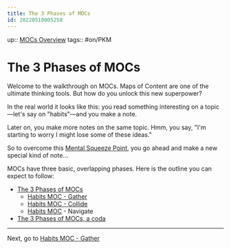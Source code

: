 ```yaml
---
title: The 3 Phases of MOCs
id: 20220510005258
---
```

up:: [MOCs Overview]([[20220828225447]])
tags:: #on/PKM 

# The 3 Phases of MOCs
Welcome to the walkthrough on MOCs. Maps of Content are one of the ultimate thinking tools. But how do you unlock this new superpower?

In the real world it looks like this: you read something interesting on a topic—let's say on "habits"—and you make a note. 

Later on, you make more notes on the same topic. Hmm, you say, "I'm starting to worry I might lose some of these ideas." 

So to overcome this [Mental Squeeze Point]([[20220627045431]]), you go ahead and make a new special kind of note...

MOCs have three basic, overlapping phases. Here is the outline you can expect to follow:

- [The 3 Phases of MOCs]([[20220510005258]])
	- [Habits MOC - Gather]([[20220813003331]])
	- [Habits MOC - Collide]([[20220813003331]])
	- [Habits MOC]([[20220905183035]]) - Navigate
- [The 3 Phases of MOCs, a coda]([[20220829214605]])

---

Next, go to [Habits MOC - Gather]([[20220813003331]])

